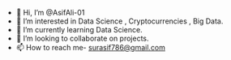 - 👋 Hi, I’m @AsifAli-01
- 👀 I’m interested in Data Science , Cryptocurrencies , Big Data.
- 🌱 I’m currently learning Data Science.
- 💞️ I’m looking to collaborate on projects.
- 📫 How to reach me- surasif786@gmail.com

<!---
AsifAli-01/AsifAli-01 is a ✨ special ✨ repository because its `README.md` (this file) appears on your GitHub profile.
You can click the Preview link to take a look at your changes.
--->
